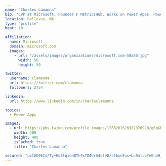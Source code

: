 ```yaml
---
name: "Charles Lamanna"
bio: "CVP at Microsoft, Founder @ MetricsHub. Works on Power Apps, Power Automate, Power Virtual Agent, Common Data Service and Dynamics 365."
location: Bellevue, WA
type: "profile"
heat: 18

affiliation:
  name: Microsoft
  domain: microsoft.com
  images:
    - url: "/assets/images/organizations/microsoft.com-50x50.jpg"
      width: 50
      height: 50

twitter:
  username: clamanna
  url: https://twitter.com/clamanna
  followers: 2754

linkedin:
  url: https://www.linkedin.com/in/charleslamanna

topics:
  - Power Apps

images:
  - url: https://pbs.twimg.com/profile_images/1263202626922876928/g6qGbHZ-_400x400.jpg
    width: 400
    height: 400
    isCached: true
    title: "Charles Lamanna"

secured: "pvIAD06Cv/Ty+HqBlqioh8Th9xTO4Urh4steD/stbxnEus+LuBmlcbYeGnoHjhAi/TSrCLEM5bR65hkvQTRZuDlVhiltsdSn/IU/pgXELlvmu63N4o2Sz+3vfEbCIaxKBHHrW/tB9KAUSj8Bp8DbXi+WzVHCRgdfBwawPd2kWuyLkWfoO1jRvEh+cmiefM64NNDek/FWlzFLvK1n8XZWm5C1jObt5amBdi6KlpIWcFjFA43akIt12i5vtBRH+45pTtP+hDPEuFyactImdJUaxmJ26B+mM1IQ5snhpQihBpWFuGjlQl6HWelRHwH3Nbtnf6rvQ5XZ1VLP+S35mpTban9ftHxgW2JFGuaTF4VdQeNarqe+sLvI2RmNUZCOBLEkTf+c2emH7NfV7duM7S9g3nKI7xsXkt96NEQz3sCVo5Q=;SU9w/hyJmdVZJdTc7AfCPA=="
---
```


